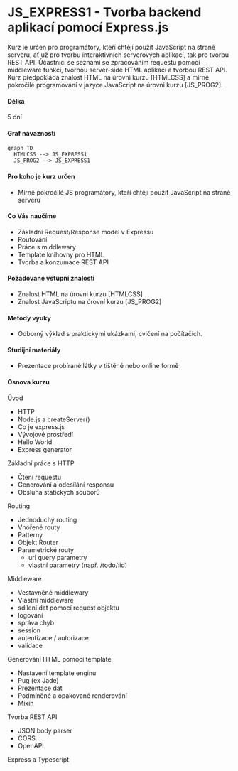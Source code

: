 # JS_EXPRESS1 - Tvorba backend aplikací pomocí Express.js

Kurz je určen pro programátory, kteří chtějí použít JavaScript na straně serveru, ať už pro tvorbu interaktivních serverových aplikací, tak pro tvorbu REST API. Účastníci se seznámí se zpracováním requestu pomocí middleware funkcí, tvornou server-side HTML aplikací a tvorbou REST API. Kurz předpokládá znalost HTML na úrovni kurzu [HTMLCSS] a mírně pokročilé programování v jazyce JavaScript na úrovni kurzu [JS_PROG2].

#### Délka

5 dní

#### Graf návazností

```mermaid
graph TD
  HTMLCSS --> JS_EXPRESS1
  JS_PROG2 --> JS_EXPRESS1
```

#### Pro koho je kurz určen

- Mírně pokročilé JS programátory, kteří chtějí použít JavaScript na straně serveru

#### Co Vás naučíme

- Základní Request/Response model v Expressu
- Routování
- Práce s middlewary
- Template knihovny pro HTML
- Tvorba a konzumace REST API

#### Požadované vstupní znalosti

- Znalost HTML na úrovni kurzu [HTMLCSS]
- Znalost JavaScriptu na úrovní kurzu [JS_PROG2]

#### Metody výuky

- Odborný výklad s praktickými ukázkami, cvičení na počítačích.

#### Studijní materiály

- Prezentace probírané látky v tištěné nebo online formě

#### Osnova kurzu

Úvod

- HTTP
- Node.js a createServer()
- Co je express.js
- Vývojové prostředí
- Hello World
- Express generator

Základní práce s HTTP

- Čtení requestu
- Generování a odesílání responsu
- Obsluha statických souborů

Routing

- Jednoduchý routing
- Vnořené routy
- Patterny
- Objekt Router
- Parametrické routy
  - url query parametry
  - vlastní parametry (např. /todo/:id)

Middleware

- Vestavněné middlewary
- Vlastní middleware
- sdílení dat pomocí request objektu
- logování
- správa chyb
- session
- autentizace / autorizace
- validace

Generování HTML pomocí template

- Nastavení template enginu
- Pug (ex Jade)
- Prezentace dat
- Podmíněné a opakované renderování
- Mixin

Tvorba REST API

- JSON body parser
- CORS
- OpenAPI

Express a Typescript